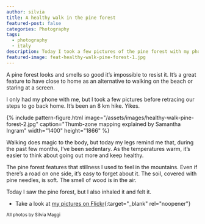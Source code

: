 ```yaml
---
author: silvia
title: A healthy walk in the pine forest
featured-post: false
categories: Photography
tags:
  - photography
  - italy
description: Today I took a few pictures of the pine forest with my phone. It's a great feature to have close to home as an alternative to walking on the beach.
featured-image: feat-healthy-walk-pine-forest-1.jpg
---
```

A pine forest looks and smells so good it’s impossible to resist it. It’s a great feature to have close to home as an alternative to walking on the beach or staring at a screen.

<!--more-->

I only had my phone with me, but I took a few pictures before retracing our steps to go back home. It’s been an 8 km hike. Yikes.

{% include pattern-figure.html image="/assets/images/healthy-walk-pine-forest-2.jpg" caption="Thumb-zone mapping explained by Samantha Ingram" width="1400" height="1866" %}

Walking does magic to the body, but today my legs remind me that, during the past few months, I’ve been sedentary. As the temperatures warm, it’s easier to think about going out more and keep healthy.

The pine forest features that stillness I used to feel in the mountains. Even if there’s a road on one side, it’s easy to forget about it. The soil, covered with pine needles, is soft. The smell of wood is in the air.

Today I saw the pine forest, but I also inhaled it and felt it.

* Take a look at [my pictures on Flickr](https://www.flickr.com/photos/silvia-m/){:target="_blank" rel="noopener"}

<small>All photos by Silvia Maggi</small>